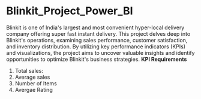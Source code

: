 # Blinkit_Project_Power_BI

Blinkit is one of India's largest and most convenient hyper-local delivery company offering super fast instant delivery.
This project delves deep into Blinkit's operations, examining sales performance, customer satisfaction, and inventory distribution. By utilizing key performance indicators (KPIs) and visualizations, the project aims to uncover valuable insights and identify opportunities to optimize Blinkit's business strategies.
**KPI Requirements**
1. Total sales:
2. Average sales
3. Number of Items
4. Avergae Rating
